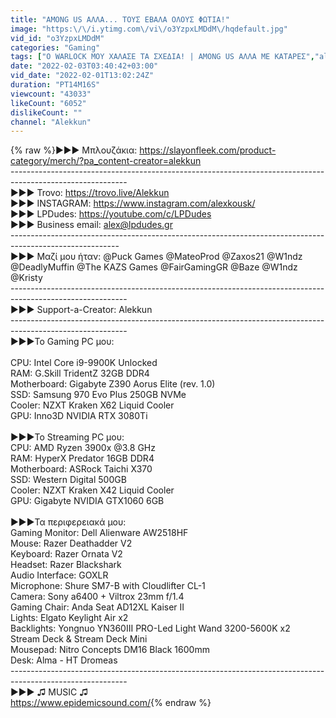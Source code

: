 ```yaml
---
title: "AMONG US ΑΛΛΑ... ΤΟΥΣ ΕΒΑΛΑ ΟΛΟΥΣ ΦΩΤΙΑ!"
image: "https:\/\/i.ytimg.com\/vi\/o3YzpxLMDdM\/hqdefault.jpg"
vid_id: "o3YzpxLMDdM"
categories: "Gaming"
tags: ["Ο WARLOCK ΜΟΥ ΧΑΛΑΣΕ ΤΑ ΣΧΕΔΙΑ! | AMONG US ΑΛΛΑ ΜΕ ΚΑΤΑΡΕΣ","alekkun","alex"]
date: "2022-02-03T03:40:42+03:00"
vid_date: "2022-02-01T13:02:24Z"
duration: "PT14M16S"
viewcount: "43033"
likeCount: "6052"
dislikeCount: ""
channel: "Alekkun"
---
```

{% raw %}▶▶▶ Μπλουζάκια: <a rel="nofollow" target="blank" href="https://slayonfleek.com/product-category/merch/?pa_content-creator=alekkun">https://slayonfleek.com/product-category/merch/?pa_content-creator=alekkun</a><br />-----------------------------------------------------------------------------------------------------------<br />▶▶▶ Trovo: <a rel="nofollow" target="blank" href="https://trovo.live/Alekkun">https://trovo.live/Alekkun</a><br />▶▶▶ INSTAGRAM: <a rel="nofollow" target="blank" href="https://www.instagram.com/alexkousk/">https://www.instagram.com/alexkousk/</a><br />▶▶▶ LPDudes: <a rel="nofollow" target="blank" href="https://youtube.com/c/LPDudes">https://youtube.com/c/LPDudes</a><br />▶▶▶ Business email: alex@lpdudes.gr<br /> ---------------------------------------------------------------------------------------------------------<br />▶▶▶ Μαζί μου ήταν: @Puck Games @MateoProd @Zaxos21 @W1ndz @DeadlyMuffin @The KAZS Games @FairGamingGR  @Baze @W1ndz @Kristy <br />-----------------------------------------------------------------------------------------------------------<br />▶▶▶ Support-a-Creator: Alekkun<br />-----------------------------------------------------------------------------------------------------------<br />▶▶▶Το Gaming PC μου: <br /><br />CPU: Intel Core i9-9900K Unlocked<br />RAM: G.Skill TridentZ 32GB DDR4<br />Motherboard: Gigabyte Z390 Aorus Elite (rev. 1.0)<br />SSD: Samsung 970 Evo Plus 250GB NVMe<br />Cooler: NZXT Kraken X62 Liquid Cooler<br />GPU: Inno3D NVIDIA RTX 3080Ti<br /><br />▶▶▶Το Streaming PC μου: <br />CPU: AMD Ryzen 3900x @3.8 GHz<br />RAM: HyperX Predator 16GB DDR4 <br />Motherboard: ASRock Taichi X370<br />SSD: Western Digital 500GB<br />Cooler: NZXT Kraken X42 Liquid Cooler<br />GPU: Gigabyte NVIDIA GTX1060 6GB<br /><br />▶▶▶Τα περιφερειακά μου:<br />Gaming Monitor: Dell Alienware AW2518HF<br />Mouse: Razer Deathadder V2<br />Keyboard: Razer Ornata V2<br />Headset: Razer Blackshark<br />Audio Interface: GOXLR<br />Microphone: Shure SM7-B with Cloudlifter CL-1<br />Camera:  Sony a6400 + Viltrox 23mm f/1.4 <br />Gaming Chair: Anda Seat AD12XL Kaiser II <br />Lights: Elgato Keylight Air x2<br />Backlights: Yongnuo YN360III PRO-Led Light Wand 3200-5600K x2<br />Stream Deck &amp; Stream Deck Mini<br />Mousepad: Nitro Concepts DM16 Black 1600mm<br />Desk: Alma - HT Dromeas<br />-----------------------------------------------------------------------------------------------------------<br />▶▶▶ ♫ MUSIC ♫<br /><a rel="nofollow" target="blank" href="https://www.epidemicsound.com/">https://www.epidemicsound.com/</a>{% endraw %}
